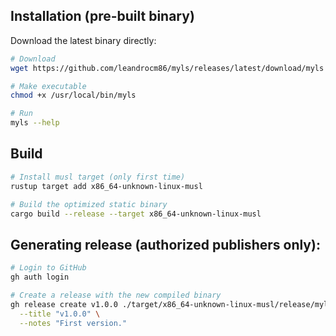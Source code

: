 ## Installation (pre-built binary)

Download the latest binary directly:

```bash
# Download
wget https://github.com/leandrocm86/myls/releases/latest/download/myls -O /usr/local/bin/myls

# Make executable
chmod +x /usr/local/bin/myls

# Run
myls --help
```


## Build

```bash
# Install musl target (only first time)
rustup target add x86_64-unknown-linux-musl

# Build the optimized static binary
cargo build --release --target x86_64-unknown-linux-musl
```

## Generating release (authorized publishers only):

```bash
# Login to GitHub
gh auth login

# Create a release with the new compiled binary
gh release create v1.0.0 ./target/x86_64-unknown-linux-musl/release/myls \
  --title "v1.0.0" \
  --notes "First version."
```
